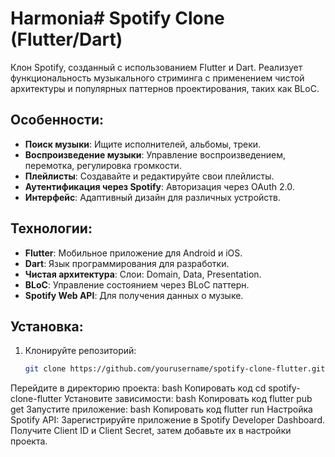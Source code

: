 # Harmonia# Spotify Clone (Flutter/Dart)

Клон Spotify, созданный с использованием Flutter и Dart. Реализует функциональность музыкального стриминга с применением чистой архитектуры и популярных паттернов проектирования, таких как BLoC.

## Особенности:
- **Поиск музыки**: Ищите исполнителей, альбомы, треки.
- **Воспроизведение музыки**: Управление воспроизведением, перемотка, регулировка громкости.
- **Плейлисты**: Создавайте и редактируйте свои плейлисты.
- **Аутентификация через Spotify**: Авторизация через OAuth 2.0.
- **Интерфейс**: Адаптивный дизайн для различных устройств.

## Технологии:
- **Flutter**: Мобильное приложение для Android и iOS.
- **Dart**: Язык программирования для разработки.
- **Чистая архитектура**: Слои: Domain, Data, Presentation.
- **BLoC**: Управление состоянием через BLoC паттерн.
- **Spotify Web API**: Для получения данных о музыке.

## Установка:
1. Клонируйте репозиторий:
   ```bash
   git clone https://github.com/yourusername/spotify-clone-flutter.git
Перейдите в директорию проекта:
bash
Копировать код
cd spotify-clone-flutter
Установите зависимости:
bash
Копировать код
flutter pub get
Запустите приложение:
bash
Копировать код
flutter run
Настройка Spotify API:
Зарегистрируйте приложение в Spotify Developer Dashboard.
Получите Client ID и Client Secret, затем добавьте их в настройки проекта.
